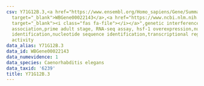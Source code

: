 ```yaml
---
csv: Y71G12B.3,<a href="https://www.ensembl.org/Homo_sapiens/Gene/Summary?db=core;g=WBGene00022143"
  target="_blank">WBGene00022143</a>,<a href="https://www.ncbi.nlm.nih.gov/pubmed/30894454"
  target="_blank"><i class="fas fa-file"></i></a>",genetic interference,functional
  association,prime adult stage, RNA-seq assay, hsf-1 overexpression,nucleotide sequence
  identification,nucleotide sequence identification,transcriptional regulation,up-regulates
  activity
data_alias: Y71G12B.3
data_id: WBGene00022143
data_numevidence: 1
data_species: Caenorhabditis elegans
data_taxid: '6239'
title: Y71G12B.3
---
```

